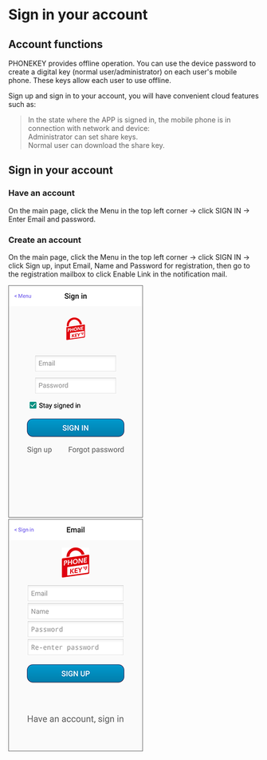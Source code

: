 # Sign in your account

## Account functions

PHONEKEY provides offline operation. You can use the device password to create a digital key \(normal user/administrator\) on each user's mobile phone. These keys allow each user to use offline.

Sign up and sign in to your account, you will have convenient cloud features such as:

> In the state where the APP is signed in, the mobile phone is in connection with network and device:   
> Administrator can set share keys.   
> Normal user can download the share key.

## Sign in your account

### Have an account

On the main page, click the Menu in the top left corner -&gt; click SIGN IN -&gt; Enter Email and password.

### Create an account

On the main page, click the Menu in the top left corner -&gt; click SIGN IN -&gt; click Sign up, input Email, Name and Password for registration, then go to the registration mailbox to click Enable Link in the notification mail.

![](../.gitbook/assets/screenshot_2019-11-15-16-53-24-241_com.userstar.phonekey.png) ![](../.gitbook/assets/screenshot_2019-11-15-16-53-15-836_com.userstar.phonekey.png)

